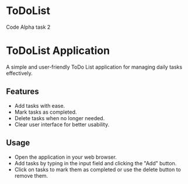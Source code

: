 # ToDoList
Code Alpha task 2
# ToDoList Application

A simple and user-friendly ToDo List application for managing daily tasks effectively.

## Features

- Add tasks with ease.
- Mark tasks as completed.
- Delete tasks when no longer needed.
- Clear user interface for better usability.

## Usage
- Open the application in your web browser.
- Add tasks by typing in the input field and clicking the "Add" button.
- Click on tasks to mark them as completed or use the delete button to remove them.
